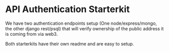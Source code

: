 # API Authentication Starterkit

We have two authentication endpoints setup (One node/express/mongo, the other django rest/psql)
that will verify ownership of the public address it is coming from via web3.

Both starterkits have their own readme and are easy to setup.
